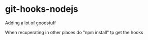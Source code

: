 # git-hooks-nodejs

Adding a lot of goodstuff

When recuperating in other places do "npm install" tp get the hooks
